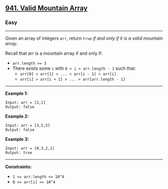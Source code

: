 <h2><a href="https://leetcode.com/problems/valid-mountain-array/description/">941. Valid Mountain Array</a></h2><h3>Easy</h3><hr>

Given an array of integers `arr`, return `true` *if and only if it is a valid mountain array*.

Recall that arr is a mountain array if and only if:

- `arr.length >= 3`
- There exists some `i` with `0 < i < arr.length - 1` such that:
    - `arr[0] < arr[1] < ... < arr[i - 1] < arr[i]`
    - `arr[i] > arr[i + 1] > ... > arr[arr.length - 1]`

<hr/>

**Example 1:**

```
Input: arr = [2,1]
Output: false
```

**Example 2:**

```
Input: arr = [3,5,5]
Output: false
```

**Example 3:**

```
Input: arr = [0,3,2,1]
Output: true
```

<hr/>

**Constraints:**

- `1 <= arr.length <= 10^4`
- `0 <= arr[i] <= 10^4`
